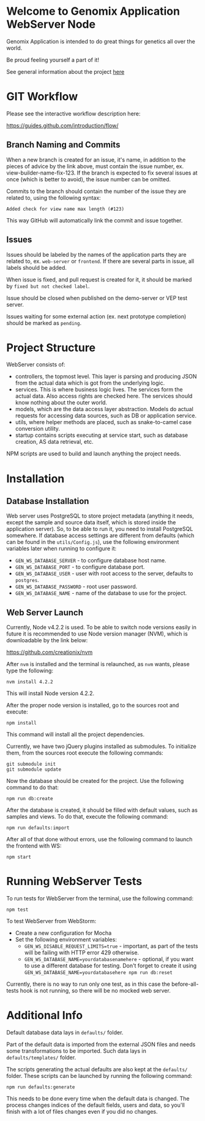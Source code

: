 # Welcome to Genomix Application WebServer Node

Genomix Application is intended to do great things for genetics all over the world.

Be proud feeling yourself a part of it!

See general information about the project [here](docs/general-info.md)

# GIT Workflow

Please see the interactive workflow description here:

https://guides.github.com/introduction/flow/

## Branch Naming and Commits

When a new branch is created for an issue, it's name, in addition to the pieces of advice by the link above, must contain the issue number, ex. view-builder-name-fix-123. If the branch is expected to fix several issues at once (which is better to avoid), the issue number can be omitted.

Commits to the branch should contain the number of the issue they are related to, using the following syntax:

`Added check for view name max length (#123)`

This way GitHub will automatically link the commit and issue together.

## Issues

Issues should be labeled by the names of the application parts they are related to, ex. `web-server` or `frontend`. If there are several parts in issue, all labels should be added.

When issue is fixed, and pull request is created for it, it should be marked by `fixed but not checked label`.

Issue should be closed when published on the demo-server or VEP test server.

Issues waiting for some external action (ex. next prototype completion) should be marked as `pending`.

# Project Structure

WebServer consists of:

- controllers, the topmost level. This layer is parsing and producing JSON from the actual data which is got from the underlying logic.
- services. This is where business logic lives. The services form the actual data. Also access rights are checked here. The services should know nothing about the outer world.
- models, which are the data access layer abstraction. Models do actual requests for accessing data sources, such as DB or application service.
- utils, where helper methods are placed, such as snake-to-camel case conversion utility.
- startup contains scripts executing at service start, such as database creation, AS data retrieval, etc.

NPM scripts are used to build and launch anything the project needs.

# Installation

## Database Installation

Web server uses PostgreSQL to store project metadata (anything it needs, except the sample and source data itself, which is stored inside the application server). So, to be able to run it, you need to install PostgreSQL somewhere. If database access settings are different from defaults (which can be found in the `utils/Config.js`), use the following environment variables later when running to configure it:

* `GEN_WS_DATABASE_SERVER` - to configure database host name.
* `GEN_WS_DATABASE_PORT` - to configure database port.
* `GEN_WS_DATABASE_USER` - user with root access to the server, defaults to `postgres`.
* `GEN_WS_DATABASE_PASSWORD` - root user password.
* `GEN_WS_DATABASE_NAME` - name of the database to use for the project.

## Web Server Launch

Currently, Node v4.2.2 is used. To be able to switch node versions easily in future it is recommended to use Node version manager (NVM), which is downloadable by the link below:

https://github.com/creationix/nvm

After `nvm` is installed and the terminal is relaunched, as `nvm` wants, please type the following:

    nvm install 4.2.2

This will install Node version 4.2.2.

After the proper node version is installed, go to the sources root and execute:

    npm install

This command will install all the project dependencies.

Currently, we have two jQuery plugins installed as submodules. To initialize them, from the sources root execute the following commands:

    git submodule init
    git submodule update

Now the database should be created for the project. Use the following command to do that:

    npm run db:create

After the database is created, it should be filled with default values, such as samples and views. To do that, execute the following command:

    npm run defaults:import

After all of that done without errors, use the following command to launch the frontend with WS:

    npm start

# Running WebServer Tests

To run tests for WebServer from the terminal, use the following command:

    npm test

To test WebServer from WebStorm:

* Create a new configuration for Mocha
* Set the following environment variables:
    * `GEN_WS_DISABLE_REQUEST_LIMITS=true` - important, as part of the tests will be failing with HTTP error 429 otherwise.
    * `GEN_WS_DATABASE_NAME=yourdatabasenamehere` - optional, if you want to use a different database for testing. Don't forget to create it using `GEN_WS_DATABASE_NAME=yourdatabasehere npm run db:reset`

Currently, there is no way to run only one test, as in this case the before-all-tests hook is not running, so there will be no mocked web server.

# Additional Info

Default database data lays in `defaults/` folder.

Part of the default data is imported from the external JSON files and needs some transformations to be imported. Such data lays in `defaults/templates/` folder.

The scripts generating the actual defaults are also kept at the `defaults/` folder. These scripts can be launched by running the following command:

    npm run defaults:generate
    
This needs to be done every time when the default data is changed. The process changes indices of the default fields, users and data, so you'll finish with a lot of files changes even if you did no changes.
